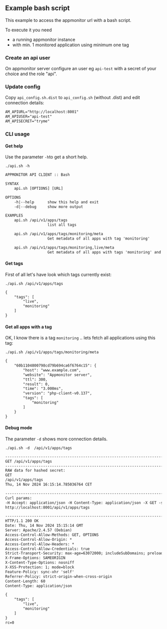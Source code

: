 ## Example bash script

This example to access the appmonitor url with a bash script.

To execute it you need

* a running appmonitor instance
* with min. 1 monitored application using minimum one tag

### Create an api user

On appmonitor server configure an user eg `api-test` with a secret of your choice and the role "api".

### Update config

Copy `api_config.sh.dist` to `api_config.sh` (without .dist) and edit connection details:

```txt
AM_APIURL="http://localhost:8001"
AM_APIUSER="api-test"
AM_APISECRET="tryme"
```

### CLI usage

#### Get help

Use the parameter `-h`to get a short help.

`./api.sh -h`

```txt
APPMONITOR API CLIENT :: Bash

SYNTAX
    api.sh [OPTIONS] [URL]

OPTIONS
    -h|--help      show this help and exit
    -d|--debug     show more output

EXAMPLES
    api.sh /api/v1/apps/tags 
                   list all tags

    api.sh /api/v1/apps/tags/monitoring/meta
                   Get metadata of all apps with tag 'monitoring'

    api.sh /api/v1/apps/tags/monitoring,live/meta
                   Get metadata of all apps with tags 'monitoring' and 'live'
```

#### Get tags

First of all let's have look which tags currently exist:

`./api.sh /api/v1/apps/tags`

```txt
{
    "tags": [
        "live",
        "monitoring"
    ]
}
```

#### Get all apps with a tag

OK, I know there is a tag `monitoring` .. lets fetch all applications using this tag:

`./api.sh /api/v1/apps/tags/monitoring/meta`

```txt
{
    "60b1104800798cd79b694ca6f6764c15": {
        "host": "www.example.com",
        "website": "Appmonitor server",
        "ttl": 300,
        "result": 0,
        "time": "3.000ms",
        "version": "php-client-v0.137",
        "tags": [
            "monitoring"
        ]
    }
}
```

#### Debug mode

The parameter `-d` shows more connection details.

`./api.sh -d  /api/v1/apps/tags`

```txt
-----------------------------------------------------------------------------
GET /api/v1/apps/tags
-----------------------------------------------------------------------------
RAW data for hashed secret:
GET
/api/v1/apps/tags
Thu, 14 Nov 2024 16:15:14.785036764 CET

-----------------------------------------------------------------------------
Curl params:
-H Accept: application/json -H Content-Type: application/json -X GET -s -i -H Date: Thu, 14 Nov 2024 16:15:14.785036764 CET -H Authorization: api-test:MjYyODVjZWFmNGVlZWNhYmU3NmRlNjhhZmFkYWQzZTUwYzFlZTkzNQ==
http://localhost:8001/api/v1/apps/tags

-----------------------------------------------------------------------------
HTTP/1.1 200 OK
Date: Thu, 14 Nov 2024 15:15:14 GMT
Server: Apache/2.4.57 (Debian)
Access-Control-Allow-Methods: GET, OPTIONS
Access-Control-Allow-Origin: *
Access-Control-Allow-Headers: *
Access-Control-Allow-Credentials: true
Strict-Transport-Security: max-age=63072000; includeSubDomains; preload
X-Frame-Options: SAMEORIGIN
X-Content-Type-Options: nosniff
X-XSS-Protection: 1; mode=block
Feature-Policy: sync-xhr 'self'
Referrer-Policy: strict-origin-when-cross-origin
Content-Length: 60
Content-Type: application/json

{
    "tags": [
        "live",
        "monitoring"
    ]
}
rc=0
```
